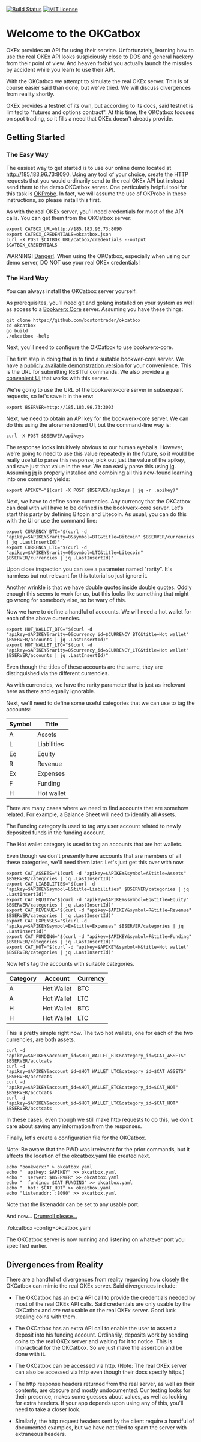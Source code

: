 [![Build Status](https://travis-ci.org/bostontrader/okcatbox.svg?branch=master)](https://travis-ci.org/bostontrader/okcatbox)
[![MIT license](http://img.shields.io/badge/license-MIT-brightgreen.svg)](http://opensource.org/licenses/MIT)

# Welcome to the OKCatbox

OKEx provides an API for using their service.  Unfortunately, learning how to use the real OKEx API looks suspiciously close to DOS and general hackery from their point of view.  And heaven forbid you actually launch the missiles by accident while you learn to use their API.  

With the OKCatbox we attempt to simulate the real OKEx server.  This is of course easier said than done, but we've tried.  We will discuss divergences from reality shortly.

OKEx provides a testnet of its own, but according to its docs, said testnet is limited to "futures and options contract".  At this time, the OKCatbox focuses on spot trading, so it fills a need that OKEx doesn't already provide.

## Getting Started

### The Easy Way

The easiest way to get started is to use our online demo located at http://185.183.96.73:8090.  Using any tool of your choice, create the HTTP requests that you would ordinarily send to the real OKEx API but instead send them to the demo OKCatbox server.  One particularly helpful tool for this task is [OKProbe](http://github.com/bostontrader/okprobe). In fact, we will assume the use of OKProbe in these instructions, so please install this first.

As with the real OKEx server, you'll need credentials for most of the API calls.  You can get them from the OKCatbox server:

```
export CATBOX_URL=http://185.183.96.73:8090
export CATBOX_CREDENTIALS=okcatbox.json
curl -X POST $CATBOX_URL/catbox/credentials --output $CATBOX_CREDENTIALS
```

WARNING! [Danger!](https://www.youtube.com/watch?v=1IPPn9t6dyE).  When using the OKCatbox, especially when using our demo server, DO NOT use your real OKEx credentials!

### The Hard Way

You can always install the OKCatbox server yourself.

As prerequisites, you'll need git and golang installed on your system as well as access to a [Bookwerx Core](https://github.com/bostontrader/bookwerx-core-rust) server.  Assuming you have these things:

```
git clone https://github.com/bostontrader/okcatbox
cd okcatbox
go build
./okcatbox -help
```

Next, you'll need to configure the OKCatbox to use bookwerx-core.

The first step in doing that is to find a suitable bookwer-core server.  We have a [publicly available demonstration version](http://185.183.96.73:3003) for your convenience.  This is the URL for submitting RESTful commands.  We also provide a [a convenient UI](http://185.183.96.73:3005/) that works with this server.

We're going to use the URL of the bookwerx-core server in subsequent requests, so let's save it in the env:
```
export BSERVER=http://185.183.96.73:3003
```

Next, we need to obtain an API key for the bookwerx-core server.  We can do this using the aforementioned UI, but the command-line way is:

```
curl -X POST $BSERVER/apikeys
```

The response looks intuitively obvious to our human eyeballs.  However, we're going to need to use this value repeatedly in the future, so it would be really useful to parse this response, pick out just the value of the apikey, and save just that value in the env.  We can easily parse this using [jq](https://stedolan.github.io/jq/). Assuming jq is properly installed and combining all this new-found learning into one command yields:

```
export APIKEY="$(curl -X POST $BSERVER/apikeys | jq -r .apikey)"
```

Next, we have to define some currencies.  Any currency that the OKCatbox can deal with will have to be defined in the bookwerx-core server. Let's start this party by defining Bitcoin and Litecoin.  As usual, you can do this with the UI or use the command line:

```
export CURRENCY_BTC="$(curl -d "apikey=$APIKEY&rarity=0&symbol=BTC&title=Bitcoin" $BSERVER/currencies | jq .LastInsertId)"
export CURRENCY_LTC="$(curl -d "apikey=$APIKEY&rarity=0&symbol=LTC&title=Litecoin" $BSERVER/currencies | jq .LastInsertId)"
```

Upon close inspection you can see a parameter named "rarity".  It's harmless but not relevant for this tutorial so just ignore it.

Another wrinkle is that we have double quotes inside double quotes.  Oddly enough this seems to work for us, but this looks like something that might go wrong for somebody else, so be wary of this.


Now we have to define a handful of accounts.  We will need a hot wallet for each of the above currencies.

```
export HOT_WALLET_BTC="$(curl -d "apikey=$APIKEY&rarity=0&currency_id=$CURRENCY_BTC&title=Hot wallet" $BSERVER/accounts | jq .LastInsertId)"
export HOT_WALLET_LTC="$(curl -d "apikey=$APIKEY&rarity=0&currency_id=$CURRENCY_LTC&title=Hot wallet" $BSERVER/accounts | jq .LastInsertId)"
```
Even though the titles of these accounts are the same, they are distinguished via the different currencies.

As with currencies, we have the rarity parameter that is just as irrelevant here as there and equally ignorable.

Next, we'll need to define some useful categories that we can use to tag the accounts:

|Symbol |Title       |
|-------|------------|
|A	    |Assets      | 
|L      |Liabilities |
|Eq	    |Equity      |
|R      |Revenue     |
|Ex	    |Expenses    |
|F	    |Funding     |
|H      |Hot wallet  |

There are many cases where we need to find accounts that are somehow related.  For example, a Balance Sheet will need to identify all Assets.

The Funding category is used to tag any user account related to newly deposited funds in the funding account.

The Hot wallet category is used to tag an accounts that are hot wallets.

Even though we don't presently have accounts that are members of all these categories, we'll need them later.  Let's just get this over with now.

```
export CAT_ASSETS="$(curl -d "apikey=$APIKEY&symbol=A&title=Assets" $BSERVER/categories | jq .LastInsertId)"
export CAT_LIABILITIES="$(curl -d "apikey=$APIKEY&symbol=L&title=Liabilities" $BSERVER/categories | jq .LastInsertId)"
export CAT_EQUITY="$(curl -d "apikey=$APIKEY&symbol=Eq&title=Equity" $BSERVER/categories | jq .LastInsertId)"
export CAT_REVENUE="$(curl -d "apikey=$APIKEY&symbol=R&title=Revenue" $BSERVER/categories | jq .LastInsertId)"
export CAT_EXPENSES="$(curl -d "apikey=$APIKEY&symbol=Ex&title=Expenses" $BSERVER/categories | jq .LastInsertId)"
export CAT_FUNDING="$(curl -d "apikey=$APIKEY&symbol=F&title=Funding" $BSERVER/categories | jq .LastInsertId)"
export CAT_HOT="$(curl -d "apikey=$APIKEY&symbol=H&title=Hot wallet" $BSERVER/categories | jq .LastInsertId)"
``` 

Now let's tag the accounts with suitable categories. 

| Category | Account       | Currency|
|----------|---------------|---------|
| A	       | Hot Wallet    | BTC     |
| A	       | Hot Wallet    | LTC     |
| H	       | Hot Wallet    | BTC     |
| H	       | Hot Wallet    | LTC     |

This is pretty simple right now.  The two hot wallets, one for each of the two currencies, are both assets.

```
curl -d "apikey=$APIKEY&account_id=$HOT_WALLET_BTC&category_id=$CAT_ASSETS" $BSERVER/acctcats
curl -d "apikey=$APIKEY&account_id=$HOT_WALLET_LTC&category_id=$CAT_ASSETS" $BSERVER/acctcats
curl -d "apikey=$APIKEY&account_id=$HOT_WALLET_BTC&category_id=$CAT_HOT" $BSERVER/acctcats
curl -d "apikey=$APIKEY&account_id=$HOT_WALLET_LTC&category_id=$CAT_HOT" $BSERVER/acctcats
```
In these cases, even though we still make http requests to do this, we don't care about saving any information from the responses.

Finally, let's create a configuration file for the OKCatbox.

Note: Be aware that the PWD was irrelevant for the prior commands, but it affects the location of the okcatbox.yaml file created next. 

````
echo "bookwerx:" > okcatbox.yaml
echo "  apikey: $APIKEY" >> okcatbox.yaml
echo "  server: $BSERVER" >> okcatbox.yaml
echo "  funding: $CAT_FUNDING" >> okcatbox.yaml
echo "  hot: $CAT_HOT" >> okcatbox.yaml
echo "listenaddr: :8090" >> okcatbox.yaml

````

Note that the listenaddr can be set to any usable port.


And now... [Drumroll please...](https://www.youtube.com/watch?v=-R81ugVBLlw&t=9)

./okcatbox -config=okcatbox.yaml

The OKCatbox server is now running and listening on whatever port you specified earlier.


## Divergences from Reality

There are a handful of divergences from reality regarding how closely the OKCatbox can mimic the real OKEx server.  Said divergences include:

* The OKCatbox has an extra API call to provide the credentials needed by most of the real OKEx API calls. Said credentials are only usable by the OKCatbox and _are not_ usable on the real OKEx server.  Good luck stealing coins with them.

* The OKCatbox has an extra API call to enable the user to assert a deposit into his funding account.  Ordinarily, deposits work by sending coins to the real OKEx server and waiting for it to notice.  This is impractical for the OKCatbox.  So we just make the assertion and be done with it.

* The OKCatbox can be accessed via http.  (Note: The real OKEx server can also be accessed via http even though their docs specify https.)

* The http response headers returned from the real server, as well as their contents, are obscure and mostly undocumented. Our testing looks for their presence, makes some guesses about values, as well as looking for extra headers.  If your app depends upon using any of this, you'll need to take a closer look.

* Similarly, the http request headers sent by the client require a handful of documented examples, but we have not tried to spam the server with extraneous headers.
